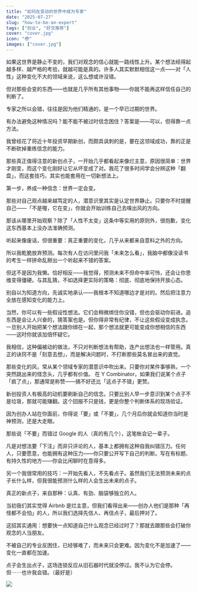 ```yaml
---
title: "如何在变动的世界中成为专家"
date: "2025-07-27"
slug: "how-to-be-an-expert"
tags: ["创业", "好文推荐"]
cover: "cover.jpg"
icon: "😎"
images: ["cover.jpg"]
---
```

如果这世界是静止不变的，我们对观念的信心就能一路线性上升。某个想法经得起越多样、越严格的考验，就越可能是真的。许多人其实默默相信这一点——对「人性」这种变化不大的领域来说，这么想或许没错。



但对那些会变的东西——也就是几乎所有其他事物——你就不能再这样信任自己的判断了。



专家之所以会错，往往是因为他们精通的，是一个早已过期的世界。



有办法避免这种情况吗？能不能不被过时信念困住？答案是——可以，但得靠一点方法。



我曾经花了将近十年投资早期新创，而颇具讽刺的是，要在这领域成功，靠的正是不断砍掉重练信念的能力。



那些真正值得注意的新创点子，一开始几乎都看起来像烂主意，原因很简单：世界才刚变，而这个变化刚好让它从坏变成了对。我花了很多时间学会分辨这种「翻盘」，而这套技巧，其实也能套用在一切新想法上。



第一步，养成一种信念：世界一定会变。



那些对自己观点越来越笃定的人，潜意识里其实是认定世界静止。只要你不时提醒自己——「不是喔，它在变」，你就会开始训练自己去嗅出风的方向。



那该从哪里开始观察？除了「人性不太变」这条中等实用的原则外，很抱歉，变化这东西基本上没办法准确预测。



听起来像废话，但很重要：真正重要的变化，几乎从来都来自意料之外的方向。



所以我乾脆放弃预测。每次有人在访问里问我「未来怎么看」，我脑中都像没读书的考生一样拼命乱掰出一个听起来不错的答案。



但这不是因为我懒。恰好相反——我觉得，预测未来不但命中率可怜，还会让你思维变得僵硬。与其乱猜，不如选择更实际的策略：彻底、彻底地保持开放心态。



别自以为知道方向，先诚实地承认——我根本不知道哪边才是对的。然后把注意力全放在感知变化的能力上。



当然，你可以有一些假设性想法。它们会稍微绑住你没错，但也会驱动你前进。追东西是会让人兴奋的，猜答案也是。但你得非常有纪律，不让这些假设变成执念。
一旦别人开始把某个想法跟你绑在一起，那个想法就更可能变成你想相信的东西——这时你就该加倍怀疑它。



我相信，这种偏被动的做法，不只对判断想法有帮助，连产出想法也一样管用。真正的诀窍不是「刻意去想」，而是解决问题时，不打断那些莫名冒出来的直觉。



那些变化的风，常从某个领域专家的潜意识中吹出来。只要你对某件事够熟，一个突然跳出来的怪念头，几乎都有价值。
在 Y Combinator，如果我们说某个点子「疯了点」，那通常是称赞——搞不好还比「这点子不错」更赞。



新创投资人有极高的动机要刷新自己的信念。只要比别人早一步意识到某个点子不是垃圾，那就可能赚翻。这个回报不只是钱，更是你整个判断体系的现场验证。



因为创办人站在你面前，你得说「要」或「不要」，几个月后你就会知道你当时是神预测，还是大走眼。



那些说「不要」而错过 Google 的人（真的有几个），这笔帐会记一辈子。



凡是对想法要「下注」而非只评论的人，基本上都拥有这种自我纠错压力。任何人，只要愿意，也能拥有这种压力——你只要公开写下自己的判断。写在有标题、有持久性的地方——你会比闲聊时在意得多。



另一个我很常用的技巧：一开始先看人，不先看点子。虽然我们无法预测未来的点子长什么样，但我很能预测什么样的人会生出未来的点子。



真正的新点子，来自那种：认真、有劲、脑袋够独立的人。



当初我们其实觉得 Airbnb 是烂主意，但我们看得出来——创办人他们是那种「再怪都不会怕」的人，所以我们选择先信人、再信点子，最后押对了。



这招其实通用：想要快一点知道自己什么观念已经过时了？那就去跟那些会打破你观念的人当朋友。



不被自己的专业反困住，已经够难了，而未来只会更难。因为变化不是加速了——变化一直都在加速。



点子会生出点子，这场连锁反应从旧石器时代就没停过。我不认为它会停。
但⋯⋯也许我会错。（最好是）




![](https://prod-files-secure.s3.us-west-2.amazonaws.com/112d0858-5090-4d34-a606-b75eb8d65fd2/46476355-9cf3-4e99-9b7a-3531bc426380/1000202064.png?X-Amz-Algorithm=AWS4-HMAC-SHA256&X-Amz-Content-Sha256=UNSIGNED-PAYLOAD&X-Amz-Credential=ASIAZI2LB466UN77I7NS%2F20250925%2Fus-west-2%2Fs3%2Faws4_request&X-Amz-Date=20250925T203300Z&X-Amz-Expires=3600&X-Amz-Security-Token=IQoJb3JpZ2luX2VjEPP%2F%2F%2F%2F%2F%2F%2F%2F%2F%2FwEaCXVzLXdlc3QtMiJHMEUCIGcFNZ1sE1g1BnaczyxJDXPsXGuErPDXP96Ji%2FidAhlXAiEAhLl8xTIUrjgq2W9gVhKcqyzTRXEIETFzgbBFdI3YbLQq%2FwMIfBAAGgw2Mzc0MjMxODM4MDUiDMvzNTf3e13LSTwVjircA7OjWgL33k8eaP352MbZ79rN9LgpT7Jkyf9bc0NFPJ8KRJ1x81kX5%2Ba3hXmw%2BAcgfnu0TIaSNaQAQ8RZOvSvZTigdl0ijXR0JYfrvo1QTT%2Bs1lv5UNrHEnqaUXR9a%2F%2FZEJdIj9bvd10MceYLZGAqzdy5CyLDVDOjOtER2GuUqSfXUC7AACZcqv4xBkdcvIoix1jbfs5ka3rkUp%2FWNrfqM5phiXocDpzId%2BSDkMthqXMB6OW0S4ouscaPFsfeoa%2FhHyEAxShlZPotcmzvrY6IEYh6ueQ4B0jfUF8G8SQ%2Fv8h9NlRZMqDkwGcLOxaG2QUmHLaP%2B6bwsC8zX%2Fz8GX6wcTezXQL38IrZBHGKae8C4DIFtBTa5zezs%2BYsQYoo0TF6crRldtX8XHKPpJf%2Bbfs2oaeQhYzYgLUQNMXUC25cl9TugQ%2FtV0fImIN1gRjr0OyEhWo%2F3OljJ1GlSbSSECCb5iNqiqLE3giuRWNtFK97kCUdfgLOwHKo8hFJdROHsvLnUj4F6O4ynyJsOCmC5v5JRPNpr7kIknuixoQhlYoPKve7OFvSDD4WGhOHkBSyVVvLwzWLPfNbDc5ykTDCcS30yirddx75l0o%2F%2BwXTJ3bGuWP2JytuzXhk0nPKRU%2FnMPGp1sYGOqUBvnbsUGyO4rJkExXUl6hwBcOWJZkLT15bk0YOO%2FH%2Fwff0hU88wf2xTX02DYVfB9Gf4g4LZsEI7TB5xRrVjhfzukaHYssDYHOUFXKjVIc8Fc4T4TYVNMtePBG%2BFbn67XvBlm84C3iScPVKVb80SkD8Cg65lF4KfOClFy56PiRHhsPeNXLBVZML%2FcA0lKGzPus0UR%2BJDafYbxsq2u2ZJj3DoAqa58Gi&X-Amz-Signature=4c5fcbd2543ec0b5759d5774b4af9eaca4789d1fbfad2a2c7c491b82a891f2b7&X-Amz-SignedHeaders=host&x-amz-checksum-mode=ENABLED&x-id=GetObject)

